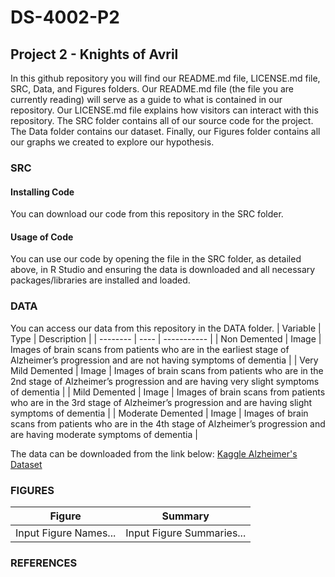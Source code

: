 # DS-4002-P2

## Project 2 - Knights of Avril
In this github repository you will find our README.md file, LICENSE.md file, SRC, Data, and Figures folders. Our README.md file (the file you are currently reading) will serve as a guide to what is contained in our repository. Our LICENSE.md file explains how visitors can interact with this repository. The SRC folder contains all of our source code for the project. The Data folder contains our dataset. Finally, our Figures folder contains all our graphs we created to explore our hypothesis.

### SRC
#### Installing Code
You can download our code from this repository in the SRC folder.

#### Usage of Code
You can use our code by opening the file in the SRC folder, as detailed above, in R Studio and ensuring the data is downloaded and all necessary packages/libraries are installed and loaded.

### DATA
You can access our data from this repository in the DATA folder. 
| Variable | Type | Description |
| -------- | ---- | ----------- |
| Non Demented | Image | Images of brain scans from patients who are in the earliest stage of Alzheimer’s progression and are not having symptoms of dementia |
| Very Mild Demented | Image | Images of brain scans from patients who are in the 2nd stage of Alzheimer’s progression and are having very slight symptoms of dementia |
| Mild Demented | Image | Images of brain scans from patients who are in the 3rd stage of Alzheimer’s progression and are having slight symptoms of dementia |
| Moderate Demented | Image | Images of brain scans from patients who are in the 4th stage of Alzheimer’s progression and are having moderate symptoms of dementia |

The data can be downloaded from the link below:
[Kaggle Alzheimer's Dataset](https://www.kaggle.com/datasets/tourist55/alzheimers-dataset-4-class-of-images)

### FIGURES
| Figure | Summary |
| ------ | ------- |
| Input Figure Names... | Input Figure Summaries... |


### REFERENCES
